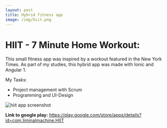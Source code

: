 ```yaml
---
layout: post
title: Hybrid fitness app
image: /img/hiit.png
---
```


# HIIT - 7 Minute Home Workout:   
This small fitness app was inspired by a workout featured in the New York Times. As part of my studies, this hybrid app was made with Ionic and Angular 1.

My Tasks:
* Project management with Scrum
* Programming and UI-Design

![hiit app screenshot](http://i.imgur.com/An6g7W0.png)

**Link to google play:** <https://play.google.com/store/apps/details?id=com.liminalmachine.HIIT>
